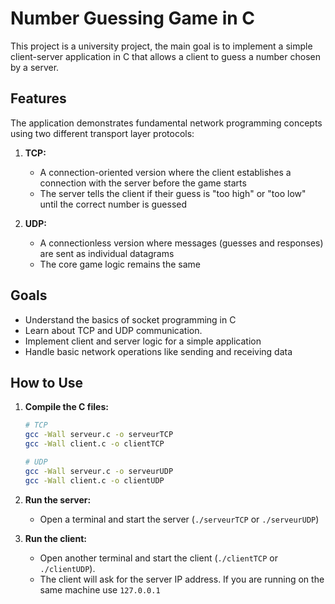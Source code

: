 # Number Guessing Game in C

This project is a university project, the main goal is to implement a simple client-server application in C that allows a client to guess a number chosen by a server.

## Features

The application demonstrates fundamental network programming concepts using two different transport layer protocols:

1.  **TCP:**
    * A connection-oriented version where the client establishes a connection with the server before the game starts
    * The server tells the client if their guess is "too high" or "too low" until the correct number is guessed

2.  **UDP:**
    * A connectionless version where messages (guesses and responses) are sent as individual datagrams
    * The core game logic remains the same

## Goals
- Understand the basics of socket programming in C
- Learn about TCP and UDP communication.
- Implement client and server logic for a simple application
- Handle basic network operations like sending and receiving data

## How to Use


1.  **Compile the C files:**
    ```bash
    # TCP
    gcc -Wall serveur.c -o serveurTCP
    gcc -Wall client.c -o clientTCP

    # UDP
    gcc -Wall serveur.c -o serveurUDP
    gcc -Wall client.c -o clientUDP
    ```

2.  **Run the server:**
    * Open a terminal and start the server (`./serveurTCP` or `./serveurUDP`)

3.  **Run the client:**
    * Open another terminal and start the client (`./clientTCP` or `./clientUDP`).
    * The client will ask for the server IP address. If you are running on the same machine use `127.0.0.1`
